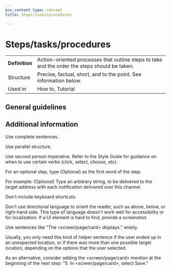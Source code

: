 ```yaml
---
pcx_content_type: concept
title: Steps/tasks/procedures

---
```


# Steps/tasks/procedures

<table>
  <tr>
    <th style="width:15%">Definition</th>
    <td>Action-oriented processes that outline steps to take and the order the steps should be taken.</td>
  </tr>
  <tr>
    <td>Structure</td>
    <td>Precise, factual, short, and to the point. See information below.</td>
  </tr>
  <tr>
    <td>Used in</td>
    <td>How to, Tutorial</td>
  </tr>
</table>

## General guidelines


## Additional information

Use complete sentences.

Use parallel structure.

Use second person imperative. Refer to the Style Guide for guidance on when to use certain verbs (click, select, choose, etc). 

For an optional step, type (Optional) as the first word of the step.

For example: (Optional) Type an arbitrary string, to be delivered to the target address with each notification delivered over this channel.

Don't include keyboard shortcuts.

Don't use directional language to orient the reader, such as above, below, or right-hand side. This type of language doesn't work well for accessibility or for localization. If a UI element is hard to find, provide a screenshot.

Use sentences like "The <screen/page/card> displays." wisely.

Usually, you only need this kind of helper sentence if the user ended up in an unexpected location, or if there was more than one possible target location, depending on the options that the user selected.

As an alternative, consider adding the <screen/page/card> mention at the beginning of the next step: "5. In <screen/page/card>, select Save."